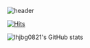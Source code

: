 ![header](https://capsule-render.vercel.app/api?type=waving&color=black&height=200&text=Welcome!&animation=fadeIn&fontSize=80&fontAlignY=35)


<!--
**lhjbg0821/lhjbg0821** is a ✨ _special_ ✨ repository because its `README.md` (this file) appears on your GitHub profile.

Here are some ideas to get you started:

- 🔭 I’m currently working on ...
- 🌱 I’m currently learning ...
- 👯 I’m looking to collaborate on ...
- 🤔 I’m looking for help with ...
- 💬 Ask me about ...
- 📫 How to reach me: ...
- 😄 Pronouns: ...
- ⚡ Fun fact: ...
-->

[![Hits](https://hits.seeyoufarm.com/api/count/incr/badge.svg?url=https%3A%2F%2Fgithub.com%2Flhjbg0821&count_bg=%2379C83D&title_bg=%23555555&icon=&icon_color=%23E7E7E7&title=hits&edge_flat=false)](https://hits.seeyoufarm.com)


![lhjbg0821's GitHub stats](https://github-readme-stats.vercel.app/api?username=lhjbg0821&show_icons=true&theme=gruvbox)
